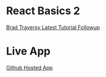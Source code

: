 # React Basics 2

[Brad Traversy Latest Tutorial Followup](https://www.youtube.com/watch?v=w7ejDZ8SWv8)

# Live App

[Github Hosted App](https://vasudeveloper001.github.io/react-basics-2/)
